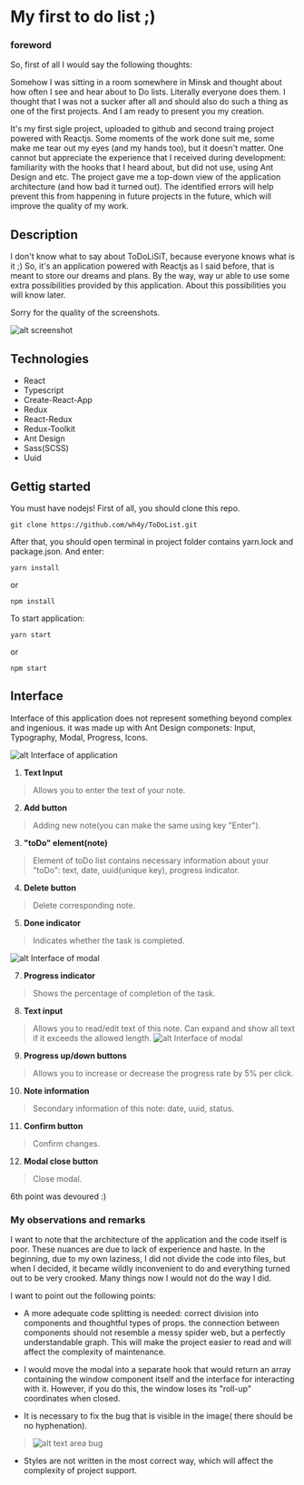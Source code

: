 # My first to do list ;)


### foreword
So, first of all I would say the following thoughts:

Somehow I was sitting in a room somewhere in Minsk and thought about how often I see and hear about to Do lists. Literally everyone does them. I thought that I was not a sucker after all and should also do such a thing as one of the first projects. And I am ready to present you my creation.

It's my first sigle project, uploaded to github and second traing project powered with Reactjs. Some moments of the work done suit me, some make me tear out my eyes (and my hands too), but it doesn't matter. One cannot but appreciate the experience that I received during development: familiarity with the hooks that I heard about, but did not use, using Ant Design and etc. 
The project gave me a top-down view of the application architecture (and how bad it turned out). The identified errors will help prevent this from happening in future projects in the future, which will improve the quality of my work.

## Description

I don't know what to say about ToDoLiSiT, because everyone knows what is it ;)
So, it's an application powered with Reactjs as I said before, that is meant to store our dreams and plans. By the way, way ur able to use some extra possibilities provided by this application. About this possibilities you will know later.

Sorry for the quality of the screenshots.

![alt screenshot](https://sun9-66.userapi.com/impf/VEommBWpNUl9E2kUKOI9A74GJ-YvqPQaNEvvqA/p1UxIUCy9qk.jpg?size=800x500&quality=96&sign=5c940764b23cf2745617ef5d8bff2e26&type=album "app")

## Technologies

* React
* Typescript
* Create-React-App
* Redux
* React-Redux
* Redux-Toolkit
* Ant Design
* Sass(SCSS)
* Uuid

## Gettig started

You must have nodejs!
First of all, you should clone this repo.
```
git clone https://github.com/wh4y/ToDoList.git
```
After that, you should open terminal in project folder contains yarn.lock and package.json. And enter:
```
yarn install
```
or 
```
npm install
```
To start application:
```
yarn start
```
or
```
npm start
```

## Interface

Interface of this application does not represent something beyond complex and ingenious. it was made up with Ant Design componets: Input, Typography, Modal, Progress, Icons. 

![alt Interface of application](https://sun9-27.userapi.com/impf/sAJgkJ0pAUmw8MB9rBIDmnB6zFF8HHYth2Gitg/RMhOw4QzfSw.jpg?size=800x500&quality=96&sign=d0c94362a5abe15d6e828dfbd87cc1d8&type=album "Interface")

1. **Text Input**  
>Allows you to enter the text of your note.
2. **Add button**  
>Adding new note(you can make the same using key "Enter").
3. **"toDo" element(note)**
>Element of toDo list contains necessary information about your "toDo": text, date, uuid(unique key), progress indicator.
4. **Delete button**
>Delete corresponding note.
5. **Done indicator**
>Indicates whether the task is completed.

![alt Interface of modal](https://sun9-19.userapi.com/impf/NSnSMpihfrEwm-7CNnGzJCjaZDGvZKJFi0COig/E9D2076zovY.jpg?size=800x500&quality=96&sign=981e99b1d977d88c98aea43f4fbb6d20&type=album"Interface(Modal)")

7. **Progress indicator**
>Shows the percentage of completion of the task.
8. **Text input**
>Allows you to read/edit text of this note. Сan expand and show all text if it exceeds the allowed length.
>![alt Interface of modal](https://sun9-82.userapi.com/impf/sJtMA5MW6NDn1mTaqSjUFewW4iAV97ueRYQivg/Dpu0CDTXMUI.jpg?size=800x500&quality=96&sign=3ec4c32338fbd6d5faf9d16e70fe9147&type=album"Interface(Modal)")
9. **Progress up/down buttons**
>Allows you to increase or decrease the progress rate by 5% per click.
10. **Note information**
>Secondary information of this note: date, uuid, status.
11. **Confirm button**
>Confirm changes.
12. **Modal close button**
>Close modal.


6th point was devoured :)

### My observations and remarks

I want to note that the architecture of the application and the code itself is poor. These nuances are due to lack of experience and haste. In the beginning, due to my own laziness, I did not divide the code into files, but when I decided, it became wildly inconvenient to do and everything turned out to be very crooked. Many things now I would not do the way I did.

I want to point out the following points:

- A more adequate code splitting is needed: correct division into components and thoughtful types of props. the connection between components should not resemble a messy spider web, but a perfectly understandable graph. This will make the project easier to read and will affect the complexity of maintenance.

- I would move the modal into a separate hook that would return an array containing the window component itself and the interface for interacting with it. However, if you do this, the window loses its "roll-up" coordinates when closed.

- It is necessary to fix the bug that is visible in the image(
there should be no hyphenation).
>![alt text area bug](https://sun1.beltelecom-by-minsk.userapi.com/impf/DGtf_E3oZ5oETFQgvZHfMCDn5tJT1VK1VWYhKg/WWFN8NkiKLw.jpg?size=800x500&quality=96&sign=9c3418daa7a7ff4fa92c0afd2362d8b0&type=album "bug")

- Styles are not written in the most correct way, which will affect the complexity of project support.
